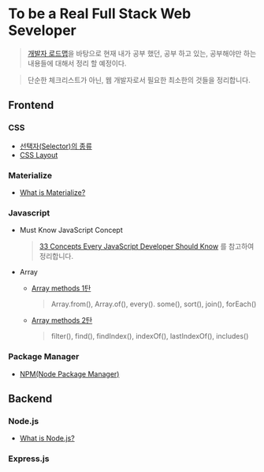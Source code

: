# To be a Real Full Stack Web Seveloper

> [개발자 로드맵](https://github.com/kamranahmedse/developer-roadmap)을 바탕으로 현재 내가 공부 했던, 공부 하고 있는, 공부해야만 하는 내용들에 대해서 정리 할 예정이다.

> 단순한 체크리스트가 아닌, 웹 개발자로서 필요한 최소한의 것들을 정리합니다.

## Frontend

### CSS

-   [선택자(Selector)의 종류](CSS/selector.md)
-   [CSS Layout](CSS/layout/layoutIntro.md)

### Materialize

-   [What is Materialize?](CSS/materialize/what_is_materialize.md)

### Javascript

- Must Know JavaScript Concept
    > [33 Concepts Every JavaScript Developer Should Know](https://github.com/jjanmo/33-js-concepts) 를 참고하여 정리합니다.

- Array 
   - [Array methods 1탄](JavaScript/Array/arrayMethod1.md)
        >  Array.from(), Array.of(), every(). some(), sort(), join(), forEach()
    - [Array methods 2탄](JavaScript/Array/arrayMethod2.md)
        > filter(), find(), findIndex(), indexOf(), lastIndexOf(), includes()



### Package Manager

-   [NPM(Node Package Manager)](PackageManager/NPM.md)

## Backend

### Node.js
-   [What is Node.js?](Node/what_is_node.md)

### Express.js
